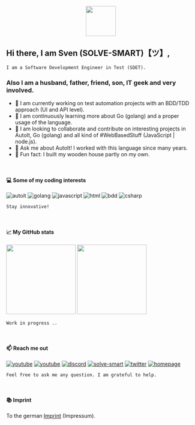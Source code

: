 <p align="center">
    <img src="https://github.com/Sven-Seyfert/Sven-Seyfert/blob/main/media/favicon.ico" width="80" />
</p>

## Hi there, I am Sven (SOLVE-SMART)【ツ】,

    I am a Software Development Engineer in Test (SDET).

### Also I am a husband, father, friend, son, IT geek and very involved.

- 🔭 I am currently working on test automation projects with an BDD/TDD approach (UI and API level).
- 🌱 I am continuously learning more about Go (golang) and a proper usage of the language.
- 👯 I am looking to collaborate and contribute on interesting projects in AutoIt, Go (golang) and all kind of #WebBasedStuff (JavaScript | node.js).
- 💬 Ask me about AutoIt! I worked with this language since many years.
- 📢 Fun fact: I built my wooden house partly on my own.

<br>

#### 💻 Some of my coding interests

![autoit](https://img.shields.io/badge/AutoIt-lightskyblue?style=for-the-badge&labelColor=black&logo=autodesk&logoColor=lightskyblue)
![golang](https://img.shields.io/badge/Go-07D9CA?style=for-the-badge&labelColor=black&logo=go&logoColor=07D9CA)
![javascript](https://img.shields.io/badge/Javascript-F0DB4F?style=for-the-badge&labelColor=black&logo=javascript&logoColor=F0DB4F)
![html](https://img.shields.io/badge/HTML%2FCSs-E34F26?style=for-the-badge&labelColor=black&logo=html5&logoColor=E34F26)
![bdd](https://img.shields.io/badge/BDD-6569B0?style=for-the-badge&labelColor=black&logo=cucumber&logoColor=6569B0)
![csharp](https://img.shields.io/badge/CSharp-e535ab?style=for-the-badge&labelColor=black&logo=csharp&logoColor=e535ab)

    Stay innovative!

<br>

#### 📈 My GitHub stats

<img height="185px" src="https://github-readme-stats-one-bice.vercel.app/api?username=sven-seyfert&count_private=true&theme=ayu-mirage&show_icons=true&include_all_commits=true&role=OWNER,ORGANIZATION_MEMBER,COLLABORATOR&cache_seconds=14400&disable_animations=true"> <img height="185px" src="https://github-readme-stats-one-bice.vercel.app/api/top-langs/?username=sven-seyfert&layout=compact&langs_count=10&theme=ayu-mirage&card_width=369">

    Work in progress ..

<br>

#### 📫 Reach me out

[![youtube](https://img.shields.io/badge/Sven--Au3--Go-3D80B6?style=for-the-badge&labelColor=black&logo=youtube&logoColor=3D80B6)](https://www.youtube.com/@svenau3go)
[![youtube](https://img.shields.io/badge/Solve--Smart-D94D4A?style=for-the-badge&labelColor=black&logo=youtube&logoColor=D94D4A)](https://www.youtube.com/@solvesmart)
[![discord](https://img.shields.io/badge/discord-6569B0?style=for-the-badge&labelColor=black&logo=visualstudiocode&logoColor=6569B0)](https://discord.gg/5DWTpZK3QN)
[![solve-smart](https://img.shields.io/badge/solve_smart_de-F0DB4F?style=for-the-badge&labelColor=black&logo=visualstudiocode&logoColor=F0DB4F)](https://solve-smart.de)
[![twitter](https://img.shields.io/badge/twitter-1DA1F2?style=for-the-badge&labelColor=black&logo=x&logoColor=1DA1F2)](https://twitter.com/sven_seyfert)
[![homepage](https://img.shields.io/badge/Homepage-648293?style=for-the-badge&labelColor=black&logo=HTML5&logoColor=648293)](https://sven-seyfert.de)

    Feel free to ask me any question. I am grateful to help.

<br>

#### 📚 Imprint

To the german [Imprint](https://solve-smart.de/#/de/impressum) (Impressum).
